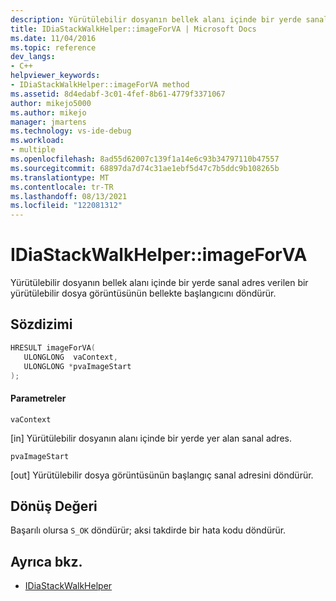 ```yaml
---
description: Yürütülebilir dosyanın bellek alanı içinde bir yerde sanal adres verilen bir yürütülebilir dosya görüntüsünün bellekte başlangıcını döndürür.
title: IDiaStackWalkHelper::imageForVA | Microsoft Docs
ms.date: 11/04/2016
ms.topic: reference
dev_langs:
- C++
helpviewer_keywords:
- IDiaStackWalkHelper::imageForVA method
ms.assetid: 8d4edabf-3c01-4fef-8b61-4779f3371067
author: mikejo5000
ms.author: mikejo
manager: jmartens
ms.technology: vs-ide-debug
ms.workload:
- multiple
ms.openlocfilehash: 8ad55d62007c139f1a14e6c93b34797110b47557
ms.sourcegitcommit: 68897da7d74c31ae1ebf5d47c7b5ddc9b108265b
ms.translationtype: MT
ms.contentlocale: tr-TR
ms.lasthandoff: 08/13/2021
ms.locfileid: "122081312"
---
```

# <a name="idiastackwalkhelperimageforva"></a>IDiaStackWalkHelper::imageForVA
Yürütülebilir dosyanın bellek alanı içinde bir yerde sanal adres verilen bir yürütülebilir dosya görüntüsünün bellekte başlangıcını döndürür.

## <a name="syntax"></a>Sözdizimi

```C++
HRESULT imageForVA(
   ULONGLONG  vaContext,
   ULONGLONG *pvaImageStart
);
```

#### <a name="parameters"></a>Parametreler
 `vaContext`

[in] Yürütülebilir dosyanın alanı içinde bir yerde yer alan sanal adres.

 `pvaImageStart`

[out] Yürütülebilir dosya görüntüsünün başlangıç sanal adresini döndürür.

## <a name="return-value"></a>Dönüş Değeri
 Başarılı olursa `S_OK` döndürür; aksi takdirde bir hata kodu döndürür.

## <a name="see-also"></a>Ayrıca bkz.
- [IDiaStackWalkHelper](../../debugger/debug-interface-access/idiastackwalkhelper.md)
